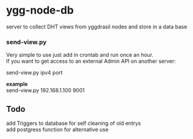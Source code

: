 # ygg-node-db
server to collect DHT views from yggdrasil nodes and store in a data base


### send-view.py

Very simple to use just add in crontab and run once an hour.  
If you want to get access to an external Admin API on another server:

send-view.py ipv4 port  

__example__  
send-view.py 192.168.1.100 9001  


## Todo

add Triggers to database for self cleaning of old entrys  
add postgress function for alternative use  
